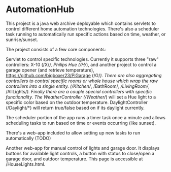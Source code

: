 AutomationHub
=============

This project is a java web archive deployable which contains servlets to control different home automation technologies.
There's also a scheduler task running to automatically run specific actions based on time, weather, or sunrise/sunset.

The project consists of a few core components:

Servlet to control specific technologies.  Currently it supports three "raw" controllers: X-10 (/X/*), Philips Hue (/H/*), and
another project to control a garage opener (and retrieve temperature), https://github.com/bigboxer23/PiGarage (/G/*).  There are
also aggregating controllers to control specific rooms or whole house which wrap the raw controllers into a single entity.
(/Kitchen/*, /BathRoom/*, /LivingRoom/*, /AllLights/*).  Finally there are a couple special controllers with specific
functionality.  The WeatherController (/Weather/*)  will set a Hue light to a specific color based on the outdoor temperature.
DaylightController (/Daylight/*) will return true/false based on if its daylight currently.

The scheduler portion of the app runs a timer task once a minute and allows scheduling tasks to run based on time or events
occurring (like sunset).

There's a web-app included to allow setting up new tasks to run automatically (TODO)

Another web-app for manual control of lights and garage door.  It displays buttons for available light controls, a button with
status to close/open a garage door, and outdoor temperature.  This page is accessible at /HouseLights.html.

